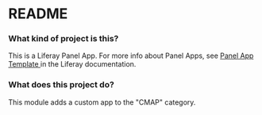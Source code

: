 # README #

### What kind of project is this? ###

This is a Liferay Panel App. For more info about Panel Apps, see 
[Panel App Template ](https://dev.liferay.com/es/develop/reference/-/knowledge_base/7-0/panel-app-template) in the Liferay documentation.

### What does this project do? ###

This module adds a custom app to the "CMAP" category. 
